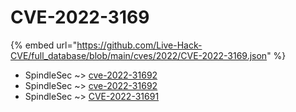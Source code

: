 # CVE-2022-3169
{% embed url="https://github.com/Live-Hack-CVE/full_database/blob/main/cves/2022/CVE-2022-3169.json" %}

* SpindleSec ~> [cve-2022-31692](https://www.alice-snow.ru/2022/database/cve-2022-3169/cve-2022-31692-spindlesec)
* SpindleSec ~> [cve-2022-31692](https://www.alice-snow.ru/2022/database/cve-2022-3169/cve-2022-31692-spindlesec)
* SpindleSec ~> [CVE-2022-31691](https://www.alice-snow.ru/2022/database/cve-2022-3169/cve-2022-31691-spindlesec)